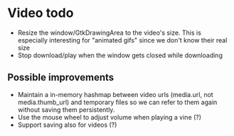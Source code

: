 



# Video todo

 - Resize the window/GtkDrawingArea to the video's size. This
   is especially interesting for "animated gifs" since we don't
   know their real size
 - Stop download/play when the window gets closed while downloading


## Possible improvements

 - Maintain a in-memory hashmap between video urls (media.url, not media.thumb\_url)
   and temporary files so we can refer to them again without saving them persistently.
 - Use the mouse wheel to adjust volume when playing a vine (?)
 - Support saving also for videos (?)
